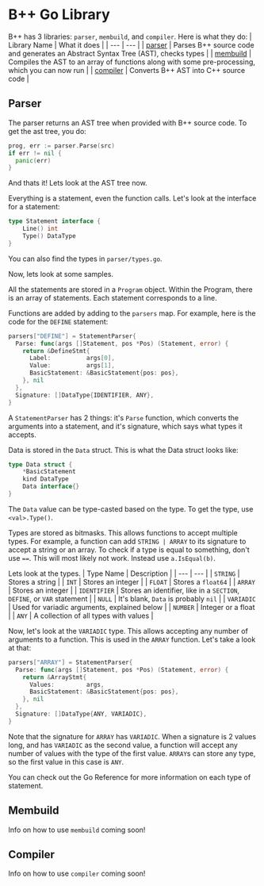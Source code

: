 # B++ Go Library
B++ has 3 libraries: `parser`, `membuild`, and `compiler`. Here is what they do:
| Library Name | What it does |
| --- | --- |
| [parser](#parser) | Parses B++ source code and generates an Abstract Syntax Tree (AST), checks types |
| [membuild](#membuild) | Compiles the AST to an array of functions along with some pre-processing, which you can now run |
| [compiler](#compiler) | Converts B++ AST into C++ source code  |

## Parser
The parser returns an AST tree when provided with B++ source code. To get the ast tree, you do:
```go
prog, err := parser.Parse(src)
if err != nil {
  panic(err)
}
```
And thats it! Lets look at the AST tree now.

Everything is a statement, even the function calls. Let's look at the interface for a statement:
```go
type Statement interface {
	Line() int
	Type() DataType
}
```
You can also find the types in `parser/types.go`.

Now, lets look at some samples. 

All the statements are stored in a `Program` object. Within the Program, there is an array of statements. Each statement corresponds to a line. 

Functions are added by adding to the `parsers` map. For example, here is the code for the `DEFINE` statement:
```go
parsers["DEFINE"] = StatementParser{
  Parse: func(args []Statement, pos *Pos) (Statement, error) {
    return &DefineStmt{
      Label:          args[0],
      Value:          args[1],
      BasicStatement: &BasicStatement{pos: pos},
    }, nil
  },
  Signature: []DataType{IDENTIFIER, ANY},
}
```
A `StatementParser` has 2 things: it's `Parse` function, which converts the arguments into a statement, and it's signature, which says what types it accepts. 

Data is stored in the `Data` struct. This is what the Data struct looks like:
```go
type Data struct {
	*BasicStatement
	kind DataType
	Data interface{}
}
```
The `Data` value can be type-casted based on the type. To get the type, use `<val>.Type()`. 

Types are stored as bitmasks. This allows functions to accept multiple types. For example, a function can add `STRING | ARRAY` to its signature to accept a string or an array. To check if a type is equal to something, don't use `==`. This will most likely not work. Instead use `a.IsEqual(b)`.

Lets look at the types.
| Type Name | Description |
| --- | --- |
| `STRING` | Stores a string |
| `INT` | Stores an integer |
| `FLOAT` | Stores a `float64` |
| `ARRAY` | Stores an integer |
| `IDENTIFIER` | Stores an identifier, like in a `SECTION`, `DEFINE`, or `VAR` statement |
| `NULL` | It's blank, `Data` is probably `nil` |
| `VARIADIC` | Used for variadic arguments, explained below |
| `NUMBER` | Integer or a float |
| `ANY` | A collection of all types with values |

Now, let's look at the `VARIADIC` type. This allows accepting any number of arguments to a function. This is used in the `ARRAY` function. Let's take a look at that:
```go
parsers["ARRAY"] = StatementParser{
  Parse: func(args []Statement, pos *Pos) (Statement, error) {
    return &ArrayStmt{
      Values:         args,
      BasicStatement: &BasicStatement{pos: pos},
    }, nil
  },
  Signature: []DataType{ANY, VARIADIC},
}
```
Note that the signature for `ARRAY` has `VARIADIC`. When a signature is 2 values long, and has `VARIADIC` as the second value, a function will accept any number of values with the type of the first value. `ARRAY`s can store any type, so the first value in this case is `ANY`.

You can check out the Go Reference for more information on each type of statement.

## Membuild
Info on how to use `membuild` coming soon!

## Compiler
Info on how to use `compiler` coming soon!